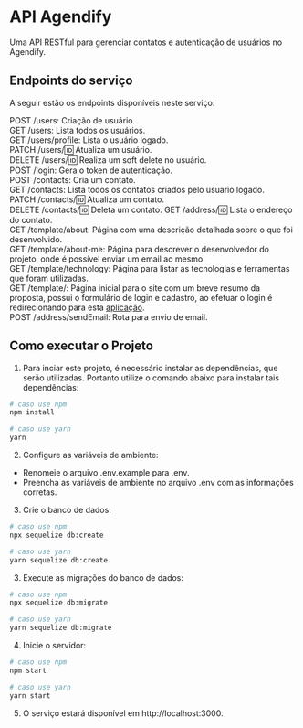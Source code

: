 # API Agendify

Uma API RESTful para gerenciar contatos e autenticação de usuários no Agendify.

## Endpoints do serviço

A seguir estão os endpoints disponíveis neste serviço:

POST /users: Criação de usuário.\
GET /users: Lista todos os usuários.\
GET /users/profile: Lista o usuário logado.\
PATCH /users/:id: Atualiza um usuário.\
DELETE /users/:id: Realiza um soft delete no usuário.\
POST /login: Gera o token de autenticação.\
POST /contacts: Cria um contato.\
GET /contacts: Lista todos os contatos criados pelo usuario logado.\
PATCH /contacts/:id: Atualiza um contato.\
DELETE /contacts/:id: Deleta um contato.
GET /address/:id: Lista o endereço do contato.\
GET /template/about:  Página com uma descrição detalhada sobre o que foi desenvolvido.\
GET /template/about-me: Página para descrever o desenvolvedor do projeto, onde é possível enviar um email ao mesmo.\
GET /template/technology: Página para listar as tecnologias e ferramentas que foram utilizadas.\
GET /template/:  Página inicial para o site com um breve resumo da proposta, possui o formulário de login e cadastro, ao efetuar o login é redirecionando para esta [aplicação](https://github.com/ViniciusOgawa/Agendify2.0).\
POST /address/sendEmail: Rota para envio de email.

## Como executar o Projeto

1. Para inciar este projeto, é necessário instalar as dependências, que serão utilizadas. Portanto utilize o comando abaixo para instalar tais dependências:

```bash
# caso use npm
npm install

# caso use yarn
yarn
```

2. Configure as variáveis de ambiente:

- Renomeie o arquivo .env.example para .env.
- Preencha as variáveis de ambiente no arquivo .env com as informações corretas.

3. Crie o banco de dados:

```bash
# caso use npm
npx sequelize db:create

# caso use yarn
yarn sequelize db:create
```

3. Execute as migrações do banco de dados:

```bash
# caso use npm
npx sequelize db:migrate

# caso use yarn
yarn sequelize db:migrate
```

4. Inicie o servidor:

```bash
# caso use npm
npm start

# caso use yarn
yarn start
```

5. O serviço estará disponível em http://localhost:3000.
